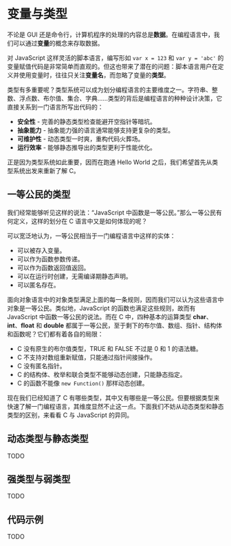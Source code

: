 # 变量与类型

不论是 GUI 还是命令行，计算机程序的处理的内容总是**数据**。在编程语言中，我们可以通过**变量**的概念来存取数据。

对 JavaScript 这样灵活的脚本语言，编写形如 `var x = 123` 和 `var y = 'abc'` 的变量赋值代码是非常简单而直观的。但这也带来了潜在的问题：脚本语言用户在定义并使用变量时，往往只关注**变量名**，而忽略了变量的**类型**。

类型有多重要呢？类型系统可以成为划分编程语言的主要维度之一。字符串、整数、浮点数、布尔值、集合、字典……类型的背后是编程语言的种种设计决策，它直接关系到一门语言所写出代码的：

* **安全性** - 完善的静态类型检查能避开空指针等暗坑。
* **抽象能力** - 抽象能力强的语言通常能够支持更复杂的类型。
* **可维护性** - 动态类型一时爽，重构代码火葬场。
* **运行效率** - 能够静态推导出的类型更利于性能优化。

正是因为类型系统如此重要，因而在跑通 Hello World 之后，我们希望首先从类型系统出发来重新了解 C。


## 一等公民的类型
我们经常能够听见这样的说法：“JavaScript 中函数是一等公民。”那么一等公民有何定义，这样的划分在 C 语言中又是如何体现的呢？

可以宽泛地认为，一等公民相当于一门编程语言中这样的实体：

* 可以被存入变量。
* 可以作为函数参数传递。
* 可以作为函数返回值返回。
* 可以在运行时创建，无需编译期静态声明。
* 可以匿名存在。

面向对象语言中的对象类型满足上面的每一条规则，因而我们可以认为这些语言中对象是一等公民。类似地，JavaScript 的函数也满足这些规则，故而有 JavaScript 中函数一等公民的说法。而在 C 中，四种基本的运算类型 **char**、**int**、**float** 和 **double** 都属于一等公民，至于剩下的布尔值、数组、指针、结构体和函数呢？它们都有着各自的局限：

* C 没有原生的布尔值类型，TRUE 和 FALSE 不过是 0 和 1 的语法糖。
* C 不支持对数组重新赋值，只能通过指针间接操作。
* C 没有匿名指针。
* C 的结构体、枚举和联合类型不能够动态创建，只能静态指定。
* C 的函数不能像 `new Function()` 那样动态创建。

现在我们已经知道了 C 有哪些类型，其中又有哪些是一等公民。但要根据类型来快速了解一门编程语言，其维度显然不止这一点。下面我们不妨从动态类型和静态类型的区别，来看看 C 与 JavaScript 的异同。


## 动态类型与静态类型
TODO


## 强类型与弱类型
TODO


## 代码示例
TODO
